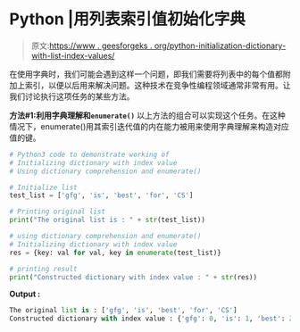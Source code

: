 # Python |用列表索引值初始化字典

> 原文:[https://www . geesforgeks . org/python-initialization-dictionary-with-list-index-values/](https://www.geeksforgeeks.org/python-initializing-dictionary-with-list-index-values/)

在使用字典时，我们可能会遇到这样一个问题，即我们需要将列表中的每个值都附加上索引，以便以后用来解决问题。这种技术在竞争性编程领域通常非常有用。让我们讨论执行这项任务的某些方法。

**方法#1:利用字典理解和`enumerate()`**
以上方法的组合可以实现这个任务。在这种情况下，enumerate()用其索引迭代值的内在能力被用来使用字典理解来构造对应值的键。

```py
# Python3 code to demonstrate working of
# Initializing dictionary with index value
# Using dictionary comprehension and enumerate()

# Initialize list
test_list = ['gfg', 'is', 'best', 'for', 'CS']

# Printing original list 
print("The original list is : " + str(test_list))

# using dictionary comprehension and enumerate()
# Initializing dictionary with index value
res = {key: val for val, key in enumerate(test_list)}

# printing result 
print("Constructed dictionary with index value : " + str(res))
```

**Output :**

```py
The original list is : ['gfg', 'is', 'best', 'for', 'CS']
Constructed dictionary with index value : {'gfg': 0, 'is': 1, 'best': 2, 'CS': 4, 'for': 3}

```